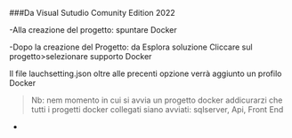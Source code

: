 ###Da Visual Sutudio Comunity Edition 2022

-Alla creazione del progetto: spuntare Docker

-Dopo la creazione del Progetto:   da Esplora soluzione Cliccare sul progetto>selezionare supporto Docker

Il file lauchsetting.json oltre alle precenti opzione verrà aggiunto un profilo Docker
>Nb: nem momento in cui si avvia un progetto docker addicurarzi che tutti i progetti docker collegati siano avviati:
>sqlserver, Api, Front End

-
